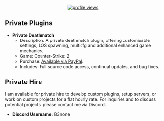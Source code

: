 <p align="center">
	<a href="https://github.com/b3none">
		<img src="https://img.shields.io/endpoint?url=https%3A%2F%2Fhits.dwyl.com%2Fb3none%2Fhits.json%3Fcolor%3Dgreen" alt="profile views" />
	</a>
</p>

## Private Plugins

- **Private Deathmatch**
  - Description: A private deathmatch plugin, offering customisable settings, LOS spawning, multicfg and additional enhanced game mechanics.
  - Game: Counter-Strike: 2
  - Purchase: [Available via PayPal](https://paypal.me/b3none).
  - Includes: Full source code access, continual updates, and bug fixes.

## Private Hire

I am available for private hire to develop custom plugins, setup servers, or work on custom projects for a flat hourly rate. For inquiries and to discuss potential projects, please contact me via Discord.

- **Discord Username:** B3none
